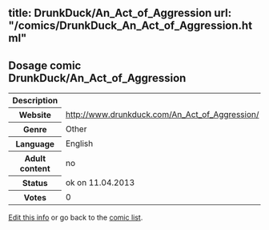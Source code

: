 title: DrunkDuck/An_Act_of_Aggression
url: "/comics/DrunkDuck_An_Act_of_Aggression.html"
---
Dosage comic DrunkDuck/An_Act_of_Aggression
-----------------------------------------

<table class="comicinfo">
<tr>
<th>Description</th><td></td>
</tr>
<tr>
<th>Website</th><td><a href="http://www.drunkduck.com/An_Act_of_Aggression/">http://www.drunkduck.com/An_Act_of_Aggression/</a></td>
</tr>
<tr>
<th>Genre</th><td>Other</td>
</tr>
<tr>
<th>Language</th><td>English</td>
</tr>
<tr>
<th>Adult content</th><td>no</td>
</tr>
<tr>
<th>Status</th><td>ok on 11.04.2013</td>
</tr>
<tr>
<th>Votes</th><td>0</div></td>
</tr>
</table>

[Edit this info](/comics/DrunkDuck_An_Act_of_Aggression_edit.html) or go back to the [comic list](../comic-index.html).
